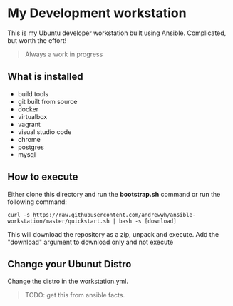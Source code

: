 # My Development workstation
This is my Ubuntu developer workstation built using Ansible. Complicated, but worth the effort!

> Always a work in progress

## What is installed
- build tools
- git built from source
- docker
- virtualbox
- vagrant
- visual studio code
- chrome
- postgres
- mysql

## How to execute
Either clone this directory and run the __bootstrap.sh__ command or run the following command:

```
curl -s https://raw.githubusercontent.com/andrewwh/ansible-workstation/master/quickstart.sh | bash -s [download]
```

This will download the repository as a zip, unpack and execute. Add the "download" argument to download only and not execute

## Change your Ubunut Distro
Change the distro in the workstation.yml. 

> TODO: get this from ansible facts.